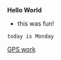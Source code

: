 **Hello World**

* this was fun!

`today is Monday`

[GPS work](https://github.com/Sbrady11/phase-0-gps-1/blob/master/GPS_screenshot.png?raw=true)
